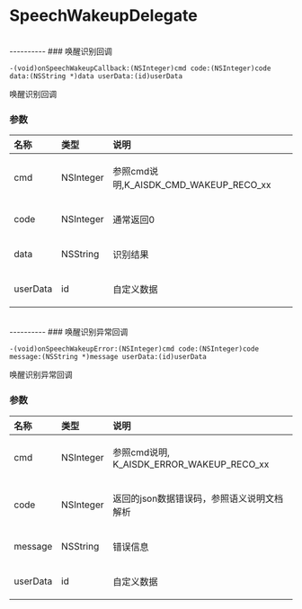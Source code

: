 # SpeechWakeupDelegate


</br>
----------
### 唤醒识别回调  

  
  <pre><code>-(void)onSpeechWakeupCallback:(NSInteger)cmd code:(NSInteger)code data:(NSString *)data userData:(id)userData </code></pre>
  
<p>唤醒识别回调</p>

### 参数

| 名称     | 类型       | 说明                           |
|:---------|:-----------|:--------------------------------------|
|  cmd | NSInteger | <p>参照cmd说明,K\_AISDK\_CMD\_WAKEUP\_RECO\_xx</p>|
|  code | NSInteger | <p>通常返回0</p>|
|  data | NSString | <p>识别结果</p>|
|  userData | id | <p>自定义数据</p>|




</br>
----------
### 唤醒识别异常回调  
  
  <pre><code>-(void)onSpeechWakeupError:(NSInteger)cmd code:(NSInteger)code message:(NSString *)message userData:(id)userData </code></pre>
  
<p>唤醒识别异常回调</p>






### 参数

| 名称     | 类型       | 说明                           |
|:---------|:-----------|:--------------------------------------|
|  cmd | NSInteger | <p>参照cmd说明, K\_AISDK\_ERROR\_WAKEUP\_RECO\_xx</p>|
|  code | NSInteger | <p>返回的json数据错误码，参照语义说明文档解析</p>|
|  message | NSString | <p>错误信息</p>|
|  userData | id | <p>自定义数据</p>|


